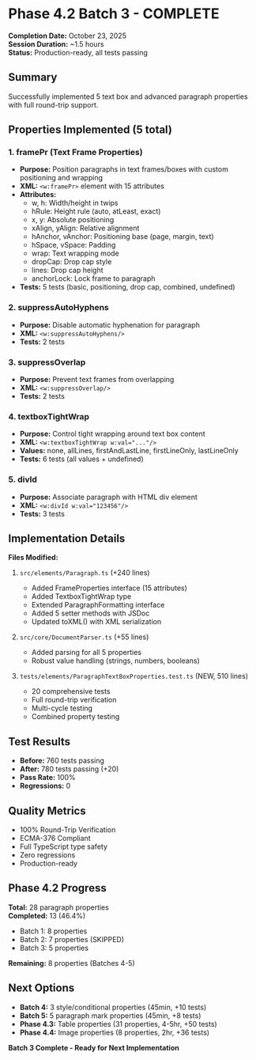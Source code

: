 # Phase 4.2 Batch 3 - COMPLETE

**Completion Date:** October 23, 2025  
**Session Duration:** ~1.5 hours  
**Status:** Production-ready, all tests passing

## Summary

Successfully implemented 5 text box and advanced paragraph properties with full round-trip support.

## Properties Implemented (5 total)

### 1. framePr (Text Frame Properties)
- **Purpose:** Position paragraphs in text frames/boxes with custom positioning and wrapping
- **XML:** `<w:framePr>` element with 15 attributes
- **Attributes:**
  - w, h: Width/height in twips
  - hRule: Height rule (auto, atLeast, exact)
  - x, y: Absolute positioning
  - xAlign, yAlign: Relative alignment
  - hAnchor, vAnchor: Positioning base (page, margin, text)
  - hSpace, vSpace: Padding
  - wrap: Text wrapping mode
  - dropCap: Drop cap style
  - lines: Drop cap height
  - anchorLock: Lock frame to paragraph
- **Tests:** 5 tests (basic, positioning, drop cap, combined, undefined)

### 2. suppressAutoHyphens
- **Purpose:** Disable automatic hyphenation for paragraph
- **XML:** `<w:suppressAutoHyphens/>`
- **Tests:** 2 tests

### 3. suppressOverlap
- **Purpose:** Prevent text frames from overlapping
- **XML:** `<w:suppressOverlap/>`
- **Tests:** 2 tests

### 4. textboxTightWrap
- **Purpose:** Control tight wrapping around text box content
- **XML:** `<w:textboxTightWrap w:val="..."/>`
- **Values:** none, allLines, firstAndLastLine, firstLineOnly, lastLineOnly
- **Tests:** 6 tests (all values + undefined)

### 5. divId
- **Purpose:** Associate paragraph with HTML div element
- **XML:** `<w:divId w:val="123456"/>`
- **Tests:** 3 tests

## Implementation Details

**Files Modified:**
1. `src/elements/Paragraph.ts` (+240 lines)
   - Added FrameProperties interface (15 attributes)
   - Added TextboxTightWrap type
   - Extended ParagraphFormatting interface
   - Added 5 setter methods with JSDoc
   - Updated toXML() with XML serialization

2. `src/core/DocumentParser.ts` (+55 lines)
   - Added parsing for all 5 properties
   - Robust value handling (strings, numbers, booleans)

3. `tests/elements/ParagraphTextBoxProperties.test.ts` (NEW, 510 lines)
   - 20 comprehensive tests
   - Full round-trip verification
   - Multi-cycle testing
   - Combined property testing

## Test Results

- **Before:** 760 tests passing
- **After:** 780 tests passing (+20)
- **Pass Rate:** 100%
- **Regressions:** 0

## Quality Metrics

- 100% Round-Trip Verification
- ECMA-376 Compliant
- Full TypeScript type safety
- Zero regressions
- Production-ready

## Phase 4.2 Progress

**Total:** 28 paragraph properties  
**Completed:** 13 (46.4%)
- Batch 1: 8 properties
- Batch 2: 7 properties (SKIPPED)
- Batch 3: 5 properties

**Remaining:** 8 properties (Batches 4-5)

## Next Options

- **Batch 4:** 3 style/conditional properties (45min, +10 tests)
- **Batch 5:** 5 paragraph mark properties (45min, +8 tests)
- **Phase 4.3:** Table properties (31 properties, 4-5hr, +50 tests)
- **Phase 4.4:** Image properties (8 properties, 2hr, +36 tests)

**Batch 3 Complete - Ready for Next Implementation**
